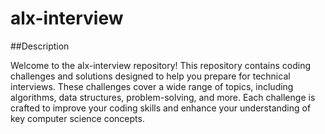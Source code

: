 # alx-interview

##Description

Welcome to the alx-interview repository! This repository contains coding challenges and solutions designed to help you prepare for technical interviews. These challenges cover a wide range of topics, including algorithms, data structures, problem-solving, and more. Each challenge is crafted to improve your coding skills and enhance your understanding of key computer science concepts.
